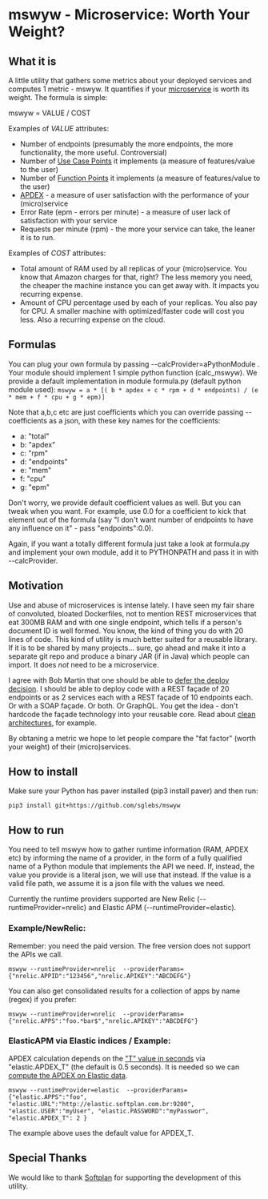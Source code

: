 # mswyw - Microservice: Worth Your Weight?

## What it is

A little utility that gathers some metrics about your deployed services and computes 1 metric - mswyw. 
It quantifies if your [microservice](https://en.wikipedia.org/wiki/Microservices) is worth its weight. The formula is simple:

mswyw = VALUE / COST

Examples of *VALUE* attributes:

* Number of endpoints (presumably the more endpoints, the more functionality, the more useful. Controversial)
* Number of [Use Case Points](https://en.wikipedia.org/wiki/Use_Case_Points) it implements (a measure of features/value to the user)
* Number of [Function Points](https://en.wikipedia.org/wiki/Function_point) it implements (a measure of features/value to the user)
* [APDEX](https://en.wikipedia.org/wiki/Apdex) - a measure of user satisfaction with the performance of your (micro)service
* Error Rate (epm - errors per minute) - a measure of user lack of satisfaction with your service
* Requests per minute (rpm) - the more your service can take, the leaner it is to run.
  
Examples of *COST* attributes:

* Total amount of RAM used by all replicas of your (micro)service. You know that Amazon charges for that, right? The
  less memory you need, the cheaper the machine instance you can get away with. It impacts you recurring expense.
* Amount of CPU percentage used by each of your replicas. You also pay for CPU. A smaller machine with 
  optimized/faster code will cost you less. Also a recurring expense on the cloud.

## Formulas

You can plug your own formula by passing --calcProvider=aPythonModule . Your module should implement
1 simple python function (calc_mswyw). We provide a default implementation in module formula.py (default python module used):
`
mswyw = a * [( b * apdex + c * rpm + d * endpoints) / (e * mem + f * cpu + g * epm)]
`

Note that a,b,c etc are just coefficients which you can override passing
--coefficients as a json, with these key names for the coefficients:

- a: "total"
- b: "apdex"
- c: "rpm"
- d: "endpoints"
- e: "mem"
- f: "cpu"
- g: "epm"

Don't worry, we provide default coefficient values as well. But you can tweak when you want. For example, use 0.0 for a coefficient to kick
that element out of the formula (say "I don't want number of endpoints to have any influence on it" - pass "endpoints":0.0).

Again, if you want a totally different formula just take a look at formula.py and implement your own module, 
add it to PYTHONPATH and pass it in with --calcProvider.

## Motivation

Use and abuse of microservices is intense lately. I have seen my fair share of convoluted, bloated Dockerfiles, 
not to mention REST microservices that eat 300MB RAM and with one single endpoint, which tells if a person's 
document ID is well formed. You know, the kind of thing you do with 20 lines of code. This kind of utility is 
much better suited for a reusable library. If it is to be shared by many projects... sure, go ahead and make it 
into a separate git repo and produce a binary JAR (if in Java) which people can import. It does *not* need to 
be a microservice.

I agree with Bob Martin that one should be able to [defer the deploy decision](https://blog.cleancoder.com/uncle-bob/2014/10/01/CleanMicroserviceArchitecture.html).
I should be able to deploy code  with a REST façade of 20 endpoints or as 2 services each with a REST façade of 10 
endpoints each. Or with a SOAP façade. Or both. Or GraphQL. You get the idea - don't hardcode the façade technology 
into your reusable core. Read about [clean architectures](https://blog.cleancoder.com/uncle-bob/2012/08/13/the-clean-architecture.html), for example.

By obtaning a metric we hope to let people compare the "fat factor" (worth your weight) of their (micro)services.

## How to install

Make sure your Python has paver installed (pip3 install paver) and then run:
```
pip3 install git+https://github.com/sglebs/mswyw
```


## How to run

You need to tell mswyw how to gather runtime information (RAM, APDEX etc) by informing the name of a provider, 
in the form of a fully qualified name of a Python module that implements the API we need.
If, instead, the value you provide is a literal json, we will use that instead. If the value is a valid file path, 
we assume it is a json file with the values we need.

Currently the runtime providers supported are New Relic (--runtimeProvider=nrelic) and Elastic APM (--runtimeProvider=elastic).

### Example/NewRelic:

Remember: you need the paid version. The free version does not support the APIs we call.

`
mswyw --runtimeProvider=nrelic 
      --providerParams={"nrelic.APPID":"123456","nrelic.APIKEY":"ABCDEFG"}
`

You can also get consolidated results for a collection of apps by name (regex) if you prefer:

`
mswyw --runtimeProvider=nrelic 
      --providerParams={"nrelic.APPS":"foo.*bar$","nrelic.APIKEY":"ABCDEFG"}
`  

### ElasticAPM via Elastic indices / Example:
  
  APDEX calculation depends on the ["T" value in seconds](https://docs.newrelic.com/docs/apm/new-relic-apm/apdex/apdex-measure-user-satisfaction) via "elastic.APDEX_T" (the default is 0.5 seconds). 
  It is needed so we can [compute the APDEX on Elastic data](https://discuss.elastic.co/t/kibana-calculate-apdex-with-value-from-scripted-field/149845/11 ).

`
mswyw --runtimeProvider=elastic 
      --providerParams={"elastic.APPS":"foo", "elastic.URL":"http://elastic.softplan.com.br:9200",
                        "elastic.USER":"myUser", "elastic.PASSWORD":"myPasswor", "elastic.APDEX_T": 2 }
`

The example above uses the default value for APDEX_T.

## Special Thanks

We would like to thank [Softplan](http://www.softplan.com.br) for supporting the development of this utility.  


